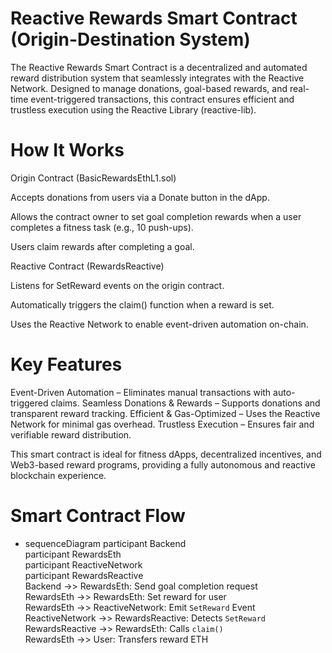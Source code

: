 # Reactive Rewards Smart Contract (Origin-Destination System)
The Reactive Rewards Smart Contract is a decentralized and automated reward distribution system that seamlessly integrates with the Reactive Network. Designed to manage donations, goal-based rewards, and real-time event-triggered transactions, this contract ensures efficient and trustless execution using the Reactive Library (reactive-lib).

# How It Works
Origin Contract (BasicRewardsEthL1.sol)

Accepts donations from users via a Donate button in the dApp.

Allows the contract owner to set goal completion rewards when a user completes a fitness task (e.g., 10 push-ups).

Users claim rewards after completing a goal.


Reactive Contract (RewardsReactive)

Listens for SetReward events on the origin contract.

Automatically triggers the claim() function when a reward is set.

Uses the Reactive Network to enable event-driven automation on-chain.

# Key Features
Event-Driven Automation – Eliminates manual transactions with auto-triggered claims.
Seamless Donations & Rewards – Supports donations and transparent reward tracking.
Efficient & Gas-Optimized – Uses the Reactive Network for minimal gas overhead.
Trustless Execution – Ensures fair and verifiable reward distribution.

This smart contract is ideal for fitness dApps, decentralized incentives, and Web3-based reward programs, providing a fully autonomous and reactive blockchain experience.

# Smart Contract Flow
* sequenceDiagram
    participant Backend <br>
    participant RewardsEth <br>
    participant ReactiveNetwork <br>
    participant RewardsReactive <br>
    Backend ->> RewardsEth: Send goal completion request <br>
    RewardsEth ->> RewardsEth: Set reward for user <br>
    RewardsEth ->> ReactiveNetwork: Emit `SetReward` Event <br>
    ReactiveNetwork ->> RewardsReactive: Detects `SetReward` <br>
    RewardsReactive ->> RewardsEth: Calls `claim()` <br>
    RewardsEth ->> User: Transfers reward ETH 
